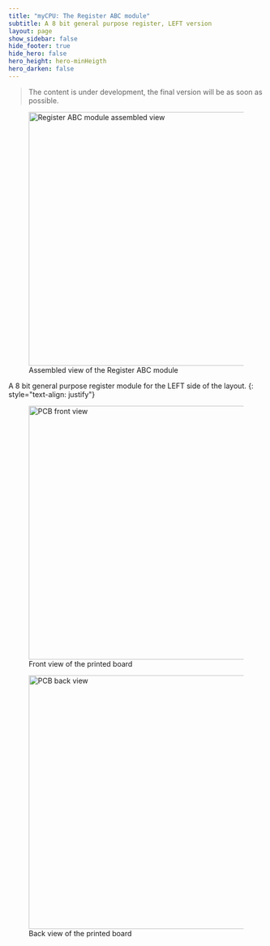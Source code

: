 ```yaml
---
title: "myCPU: The Register ABC module"
subtitle: A 8 bit general purpose register, LEFT version
layout: page
show_sidebar: false
hide_footer: true
hide_hero: false
hero_height: hero-minHeigth
hero_darken: false
---
```

> The content is under development, the final version will be as soon as possible.

<figure class="center">
    <img src="{{ site.baseurl }}/img/mycpu/modules/register_abc_left/register_abc_left_assembled.png" alt="Register ABC module assembled view" title="Assembled view of the Register ABC module" width="500px">
    <figcaption>Assembled view of the Register ABC module</figcaption>
</figure>

A 8 bit general purpose register module for the LEFT side of the layout.
{: style="text-align: justify"}

<figure class="center">
    <img src="{{ site.baseurl }}/img/mycpu/modules/register_abc_left/register_abc_left_clear_front.png" alt="PCB front view" title="Front view of the printed board" width="500px">
    <figcaption>Front view of the printed board</figcaption>
</figure>
<figure class="center">
    <img src="{{ site.baseurl }}/img/mycpu/modules/register_abc_left/register_abc_left_clear_back.png" alt="PCB back view" title="Back view of the printed board" width="500px">
    <figcaption>Back view of the printed board</figcaption>
</figure>
